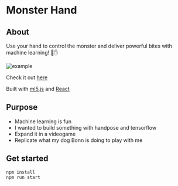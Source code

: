 # Monster Hand

## About
Use your hand to control the monster
and deliver powerful bites with machine learning!
:crocodile::raised_hand:

![example](https://media.giphy.com/media/W67zj3OK1SXcaCnQQo/giphy.gif)

Check it out [here](https://monster-hand.netlify.app/)

Built with [ml5.js](https://ml5js.org/) and [React](https://reactjs.org/)

## Purpose

- Machine learning is fun
- I wanted to build something with handpose and tensorflow
- Expand it in a videogame
- Replicate what my dog Bonn is doing to play with me

## Get started

```
npm install
npm run start
```

